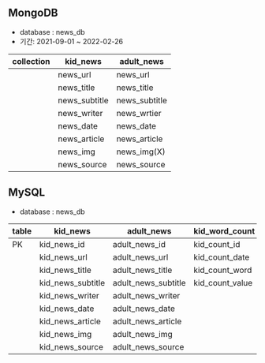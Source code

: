 ## MongoDB

- database : news_db
- 기간: 2021-09-01 ~ 2022-02-26

| collection | kid_news | adult_news |
| --- | --- | --- |
|  | news_url | news_url |
|  | news_title | news_title |
|  | news_subtitle | news_subtitle |
|  | news_writer | news_wrtier |
|  | news_date | news_date |
|  | news_article | news_article |
|  | news_img | news_img(X) |
|  | news_source | news_source |

## MySQL

- database : news_db

| table | kid_news | adult_news | kid_word_count | adult_word_count |
| --- | --- | --- | --- | --- |
| PK | kid_news_id | adult_news_id | kid_count_id | adult_count_id |
|  | kid_news_url | adult_news_url | kid_count_date | adult_count_date |
|  | kid_news_title | adult_news_title | kid_count_word | adult_count_word |
|  | kid_news_subtitle | adult_news_subtitle | kid_count_value | adult_count_value |
|  | kid_news_writer | adult_news_writer |  |  |
|  | kid_news_date | adult_news_date |  |  |
|  | kid_news_article | adult_news_article |  |  |
|  | kid_news_img | adult_news_img |  |  |
|  | kid_news_source | adult_news_source |  |  |